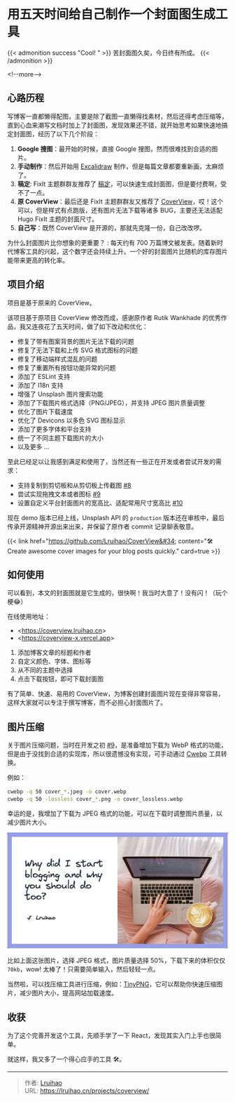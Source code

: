 # 用五天时间给自己制作一个封面图生成工具


{{&lt; admonition success &#34;Cool! &#34; &gt;}}
苦封面图久矣，今日终有所成。
{{&lt; /admonition &gt;}}

&lt;!--more--&gt;

## 心路历程

写博客一直都懒得配图，主要是除了截图一直懒得找素材，然后还得考虑压缩等，直到心血来潮写文档时加上了封面图，发现效果还不错，就开始思考如果快速地搞定封面图，经历了以下几个阶段：

1. **Google 搜图**：最开始的时候，直接 Google 搜图，然而很难找到合适的图片。
2. **手动制作**：然后开始用 [Excalidraw](https://excalidraw.com/) 制作，但是每篇文章都要重新画，太麻烦了。
3. **稿定**: FixIt 主题群群友推荐了 [稿定](https://www.gaoding.com/)，可以快速生成封面图，但是要付费啊，受不了一点。
4. **原 CoverView**：最后还是 FixIt 主题群群友又推荐了 [CoverView](https://github.com/rutikwankhade/CoverView)，哎！这个可以，但是样式有点跑版，还有图片无法下载等诸多 BUG，主要还无法适配 Hugo FixIt 主题的封面尺寸。
5. **自己写**：既然 CoverView 是开源的，那就先克隆一份，自己改改啰。

为什么封面图片比你想象的更重要？
: 每天约有 700 万篇博文被发表。随着新时代博客工具的兴起，这个数字还会持续上升。一个好的封面图片比随机的库存图片能带来更高的转化率。

## 项目介绍

项目是基于原来的 CoverView。

该项目基于原项目 CoverView 修改而成，感谢原作者 Rutik Wankhade 的优秀作品，我又连夜花了五天时间，做了如下改动和优化：

- 修复了带有图案背景的图片无法下载的问题
- 修复了无法下载和上传 SVG 格式图标的问题
- 修复了移动端样式混乱的问题
- 修复了重置所有按钮功能异常的问题
- 添加了 ESLint 支持
- 添加了 I18n 支持
- 增强了 Unsplash 图片搜索功能
- 添加了下载图片格式选择（PNG/JPEG），并支持 JPEG 图片质量调整
- 优化了图片下载速度
- 优化了 Devicons 以多色 SVG 图标显示
- 添加了更多字体和平台支持
- 统一了不同主题下载图片的大小
- 以及更多 ...

至此已经足以让我感到满足和使用了，当然还有一些正在开发或者尝试开发的需求：

- 支持复制到剪切板和从剪切板上传截图 [#8](https://github.com/Lruihao/CoverView/issues/8)
- 尝试实现拖拽文本或者图标 [#9](https://github.com/Lruihao/CoverView/issues/9)
- 设置自定义平台封面图片的宽高比、适配常用尺寸宽高比 [#10](https://github.com/Lruihao/CoverView/issues/10)

现在 demo 版本已经上线，Unsplash API 的 `production` 版本还在审核中，最后传承开源精神开源出来出来，并保留了原作者 commit 记录聊表敬意。

{{&lt; link href=&#34;https://github.com/Lruihao/CoverView&#34; content=&#34;🛠 Create awesome cover images for your blog posts quickly.&#34; card=true &gt;}}

## 如何使用

可以看到，本文的封面图就是它生成的，很快啊！我当时大意了！没有闪！（玩个梗😂）

在线使用地址：

- &lt;https://coverview.lruihao.cn&gt;
- &lt;https://coverview-x.vercel.app&gt;

1. 添加博客文章的标题和作者
2. 自定义颜色、字体、图标等
3. 从不同的主题中选择
4. 点击下载按钮，即可下载封面图

有了简单、快速、易用的 CoverView，为博客创建封面图片现在变得非常容易，这样大家就可以专注于撰写博客，而不必担心封面图片了。

## 图片压缩

关于图片压缩问题，当时在开发之初 [#9](https://github.com/Lruihao/CoverView/issues/9)，是准备增加下载为 WebP 格式的功能，但是由于没找到合适的实现库，所以很遗憾没有实现，可手动通过 [Cwebp](https://developers.google.com/speed/webp/docs/cwebp) 工具转换。

例如：

```bash
cwebp -q 50 cover_*.jpeg -o cover.webp 
cwebp -q 50 -lossless cover_*.png -o cover_lossless.webp 
```

幸运的是，我增加了下载为 JPEG 格式的功能，可以在下载时调整图片质量，以减少图片大小。

![cover_279101.jpeg](images/cover_279101.jpeg)

比如上面这张图片，选择 JPEG 格式，图片质量选择 50%，下载下来的体积仅仅 `70kb`，wow! 太棒了！只需要简单输入，然后轻轻一点。

当然啦，可以找压缩工具进行压缩，例如：[TinyPNG](https://tinify.cn/)，它可以帮助你快速压缩图片，减少图片大小，提高网站加载速度。

## 收获

为了这个完善开发这个工具，先顺手学了一下 React，发现其实入门上手也很简单。

就这样，我又多了一个得心应手的工具 🛠️。


---

> 作者: [Lruihao](https://github.com/Lruihao)  
> URL: https://lruihao.cn/projects/coverview/  


